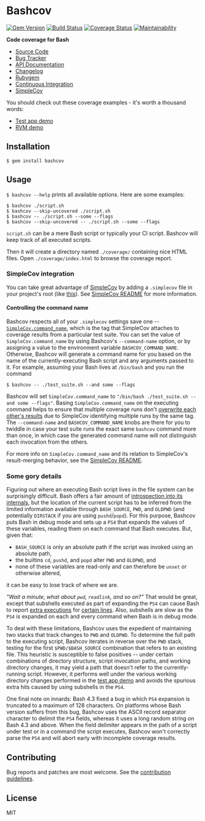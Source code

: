 # Bashcov

[![Gem Version](https://img.shields.io/gem/v/bashcov.svg)](https://rubygems.org/gems/bashcov)
[![Build Status](https://api.travis-ci.org/infertux/bashcov.svg?branch=master)](https://travis-ci.org/infertux/bashcov)
[![Coverage Status](https://coveralls.io/repos/infertux/bashcov/badge.svg?branch=master)](https://coveralls.io/r/infertux/bashcov)
[![Maintainability](https://api.codeclimate.com/v1/badges/083fdbba795049cd5f06/maintainability)](https://codeclimate.com/github/infertux/bashcov/maintainability)

**Code coverage for Bash**

  * [Source Code]
  * [Bug Tracker]
  * [API Documentation]
  * [Changelog]
  * [Rubygem]
  * [Continuous Integration]
  * [SimpleCov]

[Source Code]: https://github.com/infertux/bashcov "Source Code on Github"
[Bug Tracker]: https://github.com/infertux/bashcov/issues "Bug Tracker on Github"
[API documentation]: http://rubydoc.info/gems/bashcov/frames "API Documentation on Rubydoc"
[Changelog]: https://github.com/infertux/bashcov/blob/master/CHANGELOG.md "Project Changelog"
[Rubygem]: https://rubygems.org/gems/bashcov "Bashcov on Rubygems"
[Continuous Integration]: https://travis-ci.org/infertux/bashcov "Bashcov on Travis-CI"
[Bashcov]: https://github.com/infertux/bashcov
[SimpleCov]: https://github.com/colszowka/simplecov "Bashcov is backed by SimpleCov to generate awesome coverage report"
[Test app demo]: https://infertux.github.com/bashcov/test_app/ "Coverage for the bundled test application"

You should check out these coverage examples - it's worth a thousand words:

  - [Test app demo]
  - [RVM demo](https://infertux.github.com/bashcov/rvm/ "Coverage for RVM")

## Installation

`$ gem install bashcov`

## Usage

`$ bashcov --help` prints all available options.
Here are some examples:

    $ bashcov ./script.sh
    $ bashcov --skip-uncovered ./script.sh
    $ bashcov -- ./script.sh --some --flags
    $ bashcov --skip-uncovered -- ./script.sh --some --flags

`script.sh` can be a mere Bash script or typically your CI script.
Bashcov will keep track of all executed scripts.

Then it will create a directory named `./coverage/` containing nice HTML files.
Open `./coverage/index.html` to browse the coverage report.

### SimpleCov integration

You can take great advantage of [SimpleCov] by adding a `.simplecov` file in
your project's root (like [this](https://github.com/infertux/bashcov/blob/master/spec/test_app/.simplecov)).
See [SimpleCov README](https://github.com/colszowka/simplecov#readme) for more
information.

#### Controlling the command name

Bashcov respects all of your `.simplecov` settings save one --
[`SimpleCov.command_name`](http://www.rubydoc.info/gems/simplecov/SimpleCov/Configuration#command_name-instance_method),
which is the tag that SimpleCov attaches to coverage results from a particular
test suite. You can set the value of `SimpleCov.command_name` by using
Bashcov's `--command-name` option, or by assigning a value to the environment
variable `BASHCOV_COMMAND_NAME`. Otherwise, Bashcov will generate a command
name for you based on the name of the currently-executing Bash script and any
arguments passed to it. For example, assuming your Bash lives at `/bin/bash`
and you run the command

```
$ bashcov -- ./test_suite.sh --and some --flags
```

Bashcov will set `SimpleCov.command_name` to `"/bin/bash ./test_suite.sh --and
some --flags"`. Basing `SimpleCov.command_name` on the executing command helps
to ensure that multiple coverage runs don't [overwrite each other's
results](https://github.com/colszowka/simplecov#test-suite-names) due to
SimpleCov identifying multiple runs by the same tag. The `--command-name` and
`BASHCOV_COMMAND_NAME` knobs are there for you to twiddle in case your test
suite runs the exact same `bashcov` command more than once, in which case the
generated command name will not distinguish each invocation from the others.

For more info on `SimpleCov.command_name` and its relation to SimpleCov's
result-merging behavior, see the [SimpleCov
README](https://github.com/colszowka/simplecov#merging-results).

### Some gory details

Figuring out where an executing Bash script lives in the file system can be
surprisingly difficult. Bash offers a fair amount of [introspection into its
internals](https://www.gnu.org/software/bash/manual/html_node/Bash-Variables.html),
but the location of the current script has to be inferred from the limited
information available through `BASH_SOURCE`, `PWD`, and `OLDPWD` (and
potentially `DIRSTACK` if you are using `pushd`/`popd`). For this purpose,
Bashcov puts Bash in debug mode and sets up a `PS4` that expands the values of
these variables, reading them on each command that Bash executes. But, given
that:

  * `BASH_SOURCE` is only an absolute path if the script was invoked using an
    absolute path,
  * the builtins `cd`, `pushd`, and `popd` alter `PWD` and `OLDPWD`, and
  * none of these variables are read-only and can therefore be `unset` or
    otherwise altered,

it can be easy to lose track of where we are.

_"Wait a minute, what about `pwd`, `readlink`, and so on?"_ That would be great,
except that subshells executed as part of expanding the `PS4` can cause Bash to
report [extra executions](https://github.com/infertux/bashcov/commit/4130874e30a05b7ab6ea66fb96a19acaa973c178)
for [certain lines](https://github.com/infertux/bashcov/pull/16). Also,
subshells are slow as the `PS4` is expanded on each and every command when Bash
is in debug mode.

To deal with these limitations, Bashcov uses the expedient of maintaining two
stacks that track changes to `PWD` and `OLDPWD`. To determine the full path to
the executing script, Bashcov iterates in reverse over the `PWD` stack, testing
for the first `$PWD/$BASH_SOURCE` combination that refers to an existing file.
This heuristic is susceptible to false positives -- under certain combinations
of directory structure, script invocation paths, and working directory changes,
it may yield a path that doesn't refer to the currently-running script.
However, it performs well under the various working directory changes performed
in the [test app demo] and avoids the spurious extra hits caused by using
subshells in the `PS4`.

One final note on innards: Bash 4.3 fixed a bug in which `PS4` expansion is
truncated to a maximum of 128 characters. On platforms whose Bash version
suffers from this bug, Bashcov uses the ASCII record separator character to
delimit the `PS4` fields, whereas it uses a long random string on Bash 4.3 and
above. When the field delimiter appears in the path of a script under test or
in a command the script executes, Bashcov won't correctly parse the `PS4` and
will abort early with incomplete coverage results.

## Contributing

Bug reports and patches are most welcome.
See the [contribution guidelines](https://github.com/infertux/bashcov/blob/master/CONTRIBUTING.md).

## License

MIT


